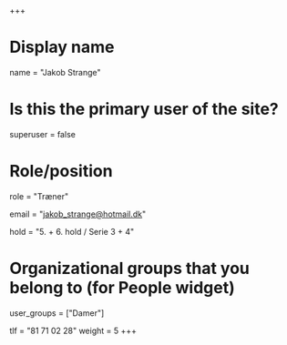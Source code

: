 +++
# Display name
name = "Jakob Strange"

# Is this the primary user of the site?
superuser = false

# Role/position
role = "Træner"

email = "jakob_strange@hotmail.dk"

hold = "5. + 6. hold / Serie 3 + 4"

# Organizational groups that you belong to (for People widget)
user_groups = ["Damer"]

tlf = "81 71 02 28"
weight = 5
+++
